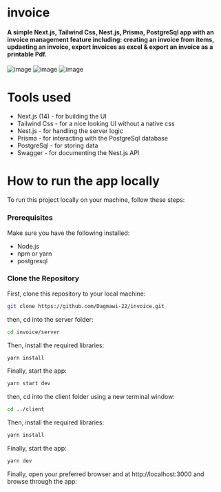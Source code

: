 # invoice

#### A simple Next.js, Tailwind Css, Nest.js, Prisma, PostgreSql app with an invoice management feature including: creating an invoice from items, updaeting an invoice, export invoices as excel & export an invoice as a printable Pdf.
![image](https://github.com/user-attachments/assets/aa1961b0-733c-4dd0-b497-e3a10bc55c38)
![image](https://github.com/user-attachments/assets/bd37be4d-2239-4674-8ff7-828332cb032e)
![image](https://github.com/user-attachments/assets/124f39a1-6eaa-458a-a492-4654dea67b7a)




# Tools used

- Next.js (14) - for building the UI
- Tailwind Css - for a nice looking UI without a native css
- Nest.js - for handling the server logic
- Prisma - for interacting with the PostgreSql database
- PostgreSql - for storing data
- Swagger - for documenting the Nest.js API

# How to run the app locally

To run this project locally on your machine, follow these steps:

### Prerequisites

Make sure you have the following installed:
- Node.js
- npm or yarn
- postgresql 
  

### Clone the Repository

First, clone this repository to your local machine:
```bash
git clone https://github.com/Dagmawi-22/invoice.git
```
then, cd into the server folder:

```bash
cd invoice/server
```
Then, install the required libraries:
```bash
yarn install
```
Finally, start the app:
```bash
yarn start dev
```
then, cd into the client folder using a new terminal window:

```bash
cd ../client
```
Then, install the required libraries:
```bash
yarn install
```
Finally, start the app:
```bash
yarn dev
```

Finally, open your preferred browser and at http://localhost:3000 and browse through the app:


